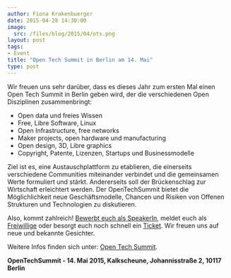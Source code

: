 ```yaml
---
author: Fiona Krakenbuerger
date: 2015-04-28 14:30:00
image:
  src: /files/blog/2015/04/ots.png
layout: post
tags:
- Event
title: "Open Tech Summit in Berlin am 14. Mai"
type: post
---
```

<p>Wir freuen uns sehr darüber, dass es dieses Jahr zum ersten Mal einen Open Tech Summit in Berlin geben wird, der die verschiedenen Open Disziplinen zusammenbringt:</p>

<ul>
	<li> Open data und freies Wissen </li>
	<li> Free, Libre Software, Linux</li>
	<li> Open Infrastructure, free networks</li>
	<li> Maker projects, open hardware und manufacturing</li>
	<li> Open design, 3D, Libre graphics</li>
	<li> Copyright, Patente, Lizenzen, Startups und Businessmodelle</li>
</ul>

<p>Ziel ist es, eine Austauschplattform zu etablieren, die einerseits verschiedene Communities miteinander verbindet und die gemeinsamen Werte formuliert und stärkt. Andererseits soll der Brückenschlag zur Wirtschaft erleichtert werden.  
Der OpenTechSummit bietet die Möglichlichkeit neue Geschäftsmodelle, Chancen und Risiken von Offenen Strukturen und Technologien zu diskutieren.</p>

<p>Also, kommt zahlreich! <a href="http://opentechsummit.net/CallSpeakers.pdf">Bewerbt euch als SpeakerIn</a>, meldet euch als <a href="https://docs.google.com/forms/d/1JPE-WPvUZrCds_k4kmVX7h-UBwqHSAT5q41b_BfwNo4/viewform">Freiwillige</a> oder besorgt euch noch schnell ein <a href="http://www.eventbrite.com/e/opentechsummit-tickets-14132802593">Ticket</a>. Wir freuen uns auf neue und bekannte Gesichter.</p>

Weitere Infos finden sich unter: <a href="http://opentechsummit.net">Open Tech Summit</a>.<br>


<b>OpenTechSummit - 14. Mai 2015,	Kalkscheune, Johannisstraße 2, 10117 Berlin</b>
